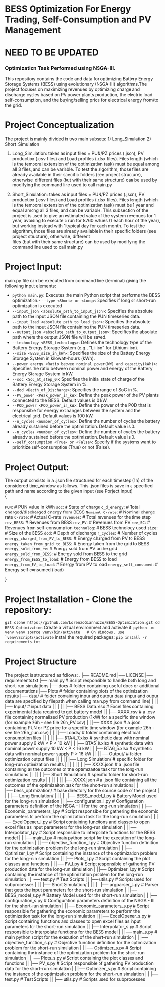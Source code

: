 # BESS Optimization For Energy Trading, Self-Consumption and PV Management

# NEED TO BE UPDATED

### Optimization Task Performed using NSGA-III.
This repository contains the code and data for optimizing Battery Energy Storage
Systems (BESS) using evolutionary (NSGA-III) algorithms.The project focuses on maximizing revenues
by optimizing charge and discharge cycles based on PV power plants production, the electric load
self-consumption, and the buying/selling price for electrical energy from/to the grid.

# Project Conceptualization
The project is mainly divided in two main subsets:
        1) Long_Simulation
        2) Short_Simulation

1) Long_Simulation: takes as input files = PUN/PZ prices (.json), PV production (.csv files) and 
Load profiles (.xlsx files). Files length (which is the temporal extension of the optimization 
task) must be equal among all 3 files, and can be variable. To test the algorithm, those files are
already available in their specific folders (see project structure),  otherwise, different files
(but with their same structure) can be used by modifying the command line used to call main.py

2) Short_Simulation: takes as input files = PUN/PZ prices (.json), PV production (.csv files)
and Load profiles (.xlsx files). Files length (which is the temporal extension of the optimization 
task) must be 1 year and equal among all 3 files, and can be variable. This subsection of the project
is used to give an estimated value of the system revenues for 1 year, avoiding to execute a run for 
8760 values (1 each hour of the year), but working instead with 1 typical day for each month. To test the algorithm, those files are already available in their specific folders (see project structure),  otherwise, different      
files (but with their same structure) can be used by modifying the command line used to call main.py

# Project Input:
main.py file can be executed from command line (terminal) giving the following input elements:
- `python main.py`: Executes the main Python script that performs the BESS optimization.- `--type <Short> or <Long>`: Specifies if long or short-run optimization is executed
- `--input_json <absolute_path_to_input_json>`: Specifies the absolute path to the input JSON file containing the PUN timeseries data.
- `--input_load <absolute_path_to_load_json>`: Specifies the absolute path to the input JSON file containing the PUN timeseries data.
- `--output_json <absolute_path_to_output_json>`: Specifies the absolute path where the output JSON file will be saved.
- `--technology <BESS_technology>`: Defines the technology type of the Battery Energy Storage System (e.g., "Li-ion" for Lithium-ion).
- `--size <BESS_size_in_kWh>`: Specifies the size of the Battery Energy Storage System in kilowatt-hours (kWh).
- `--power_energy <Ratio_betwee_nominal_power(kW)_and_capacity(kWh)>`: Specifies the ratio between nominal power and energy of the Battery Energy Storage System in kW.
- `--soc <SoC_at_step_0>`: Specifies the initial state of charge of the Battery Energy Storage System in %.
- `--dod <Depth_of_Discharge>`: Specifies the range of SoC in %.
- `--PV_power <Peak_power_in_kW>`: Define the peak power of the PV plants connected to the BESS. Default values is 0 kW. 
- `--POD_power <POD_power_in_kW>`: Define the power of the POD that is responsible for energy exchanges between the system and the electrical grid. Default values is 100 kW. 
- `--n_cycles <number_of_cycles>`: Define the number of cycles the battery already sustained before the optimization. Default value is 0. 
- `--n_cycles <number_of_cycles>`: Define the number of cycles the battery already sustained before the optimization. Default value is 0. 
- `--self_consumption <True> or <False>`: Specify if the systems want to prioritize self-consumption (True) or not (False). 

# Project Output:
The output consists in a .json file structured for each timestep (1h) of the considered time_window as follows. This .json files is save in a specified path and name according to the given input (see Porject Input)\
{\
\
            `PUN`:              # PUN value in kWh
            `soc`:              # State of charge
            `c_d_energy`:       # Total charged/discharged energy from BESS
            `Nominal C-rate`:   # Nominal charge rate
            `C-rate`:           # Actual C-rate
            `revenues`:         # Total revenues for the time step
            `rev_BESS`:         # Revenues from BESS
            `rev_PV`:           # Revenues from PV
            `rev_SC`:           # Revenues from self-consumption
            `technolog`:        # BESS technology used
            `size`:             # Size of the BESS
            `dod`:              # Depth of discharge
            `n_cycles`:         # Number of cycles
            `energy_charged_from_PV_to_BESS`:           # Energy charged from PV to BESS
            `energy_taken_from_grid_to_BESS`:           # Energy taken from the grid to BESS
            `energy_sold_from_PV`:                      # Energy sold from PV to the grid
            `energy_sold_from_BESS`:                    # Energy sold from BESS to the grid
            `energy_from_BESS_to_load`:                 # Energy from BESS to load
            `energy_from_PV_to_load`:                   # Energy from PV to load
            `energy_self_consumed`:                     # Energy self consumed (load)

}

# Project Installation - Clone the repository: 
``git clone https://github.com/LorenzoGiannuzzo/BESS-Optimization.git cd BESS-Optimization``
Create a virtual environment and activate it:
``python -m venv venv source venv/bin/activate   # On Windows, use `venv\Scripts\activate``
install the required packages:
`pip install -r requirements.txt`

# Project Structure
The project is structured as follows:
.
|── README.md
|── LICENSE
|── requirements.txt
|── main.py                     # Script responsible to handle both long and short-run simulations
|── docs                        # folder containing useful docs or additional documentations
|── Plots                       # folder containing plots of the optimization results
|── data/                       # folder containing input and output data (input and ouput data are specified by filepath when calling main.py from command line)
|   |
|   |── Input/                  # input data
|   |   |
|   |   |── BESS Data.xlsx      # Excel files containing experimental data required to get battery model
|   |   |── XXXX.csv            # a .csv file containing normalized PV production (1kW) for a specific time window (for example 26h - see file 26h_PV.csv)
|   |   |── XXXX.json           # a .json containing PUN or PZ price for a specific time window (for example 26h - see file 26h_pun.csv)
|   |
|   |── Loads/                  # folder containing electrical consumption files
|   |   |
|   |   |── BTA4_7.xlsx         # synthetic data with nominal power supply 6 kW < P < 10 kW
|   |   |── BTA5_8.xlsx         # synthetic data with nominal power supply 10 kW < P < 16 kW
|   |   |── BTA6_5.xlsx         # synthetic data with nominal power supply P > 16 kW
|   |
|   |── Output/                 # folder optimization output files
|   |   |
|   |   |── Long Simulation/    # specific folder for long-run optimization results
|   |   |   |
|   |   |   |── XXXX.json       # a .json file containing all the outcomes of the optimizaiton task for the long-run simulations
|   |   |
|   |   |── Short Simulation/   # specific folder for short-run optimization results
|   |   |   |
|   |   |   |── XXXX.json       # a .json file containing all the outcomes of the optimizaiton task for the short-run simulations
|   |   
|── bess_optimization/          # base directory for the source code of the project
|   |
|   |── Long Simulation/
|   |   |
|   |   |── BESS_model_l.py     # Battery Model used for the long-run simulation
|   |   |── configuration_l.py  # Configuration parameters definition of the NSGA - III for the long-run simulation
|   |   |── Economic_parameters_l.py       # Script responsible for gathering the economic parameters to perform the optimization task for the long-run simulation
|   |   |── ExcelOpener_l.py    # Script containing functions and classes to open excel files as input parameters for the long-run simulation
|   |   |── Interpolator_l.py      # Script responsible to interpolate functions for the BESS model
|   |   |── main_l.py           # main python script for the execution of the long-run simulation
|   |   |── objective_function_l.py        # Objective function definition for the optimization problem for the long-run simulation
|   |   |── Optimizer_l.py      # Script containing the instance of the optimization problem for the long-run simulation
|   |   |── Plots_l.py          # Script containing the plot classes and functions
|   |   |── PV_l.py             # Script responsible of gathering PV production data for the long-run simulation
|   |   |── Optimizer_l.py      # Script containing the instance of the optimization problem for the long-run simulation
|   |   |── test.py             # Test Scripts 
|   |   |── utils.py            # Scripts used for subprocesses
|   |
|   |── Short Simulation/
|   |   |
|   |   |── argparser_s.py      # Parser that gets the input parameters for the short-run simulation
|   |   |── BESS_model_s.py     # Battery Model used for the short-run simulation
|   |   |── configuration_s.py  # Configuration parameters definition of the NSGA - III for the short-run simulation
|   |   |── Economic_parameters_s.py       # Script responsible for gathering the economic parameters to perform the optimization task for the long-run simulation
|   |   |── ExcelOpener_s.py    # Script containing functions and classes to open excel files as input parameters for the short-run simulation
|   |   |── Interpolator_s.py   # Script responsible to interpolate functions for the BESS model
|   |   |── main_s.py           # main python script for the execution of the short-run simulation
|   |   |── objective_function_s.py        # Objective function definition for the optimization problem for the short-run simulation
|   |   |── Optimizer_s.py      # Script containing the instance of the optimization problem for the short-run simulation
|   |   |── Plots_s.py          # Script containing the plot classes and functions
|   |   |── PV_s.py             # Script responsible of gathering PV production data for the short-run simulation
|   |   |── Optimizer_s.py      # Script containing the instance of the optimization problem for the short-run simulation
|   |   |── test.py             # Test Scripts 
|   |   |── utils.py            # Scripts used for subprocesses
